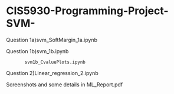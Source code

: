 # CIS5930-Programming-Project-SVM-



Question 1a)svm_SoftMargin_1a.ipynb


Question 1b)svm_1b.ipynb

           svm1b_CvaluePlots.ipynb
    
Question 2)Linear_regression_2.ipynb

Screenshots and some details in ML_Report.pdf
